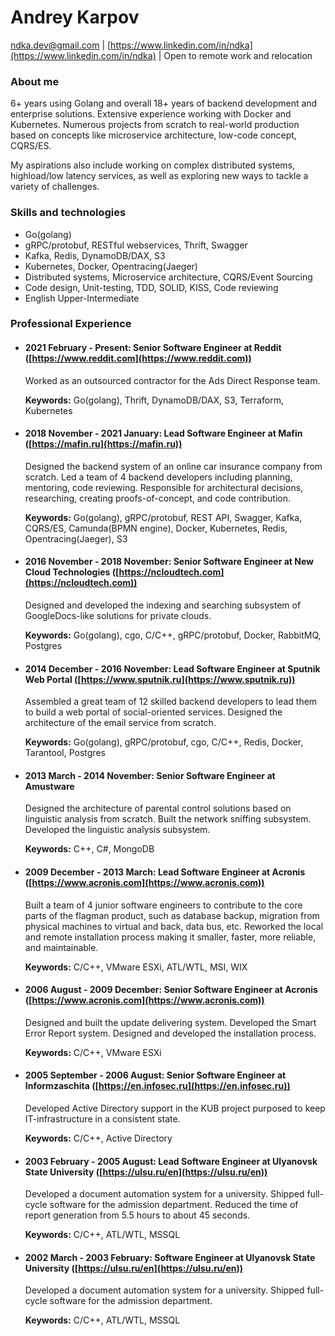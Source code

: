# Andrey Karpov
ndka.dev@gmail.com | [https://www.linkedin.com/in/ndka](https://www.linkedin.com/in/ndka) | Open to remote work and relocation

### About me
6+ years using Golang and overall 18+ years of backend development and enterprise solutions. Extensive experience working with Docker and Kubernetes. Numerous projects from scratch to real-world production based on concepts like microservice architecture, low-code concept, CQRS/ES.

My aspirations also include working on complex distributed systems, highload/low latency services, as well as exploring new ways to tackle a variety of challenges.

### Skills and technologies
- Go(golang)
- gRPC/protobuf, RESTful webservices, Thrift, Swagger
- Kafka, Redis, DynamoDB/DAX, S3
- Kubernetes, Docker, Opentracing(Jaeger)
- Distributed systems, Microservice architecture, CQRS/Event Sourcing
- Code design, Unit-testing, TDD, SOLID, KISS, Code reviewing
- English Upper-Intermediate

### Professional Experience
* #### 2021 February - Present: Senior Software Engineer at Reddit ([https://www.reddit.com](https://www.reddit.com))
  Worked as an outsourced contractor for the Ads Direct Response team.

  **Keywords:** Go(golang), Thrift, DynamoDB/DAX, S3, Terraform, Kubernetes

* #### 2018 November - 2021 January: Lead Software Engineer at Mafin ([https://mafin.ru](https://mafin.ru))
  Designed the backend system of an online car insurance company from scratch. Led a team of 4 backend developers including planning, mentoring, code reviewing. Responsible for architectural decisions, researching, creating proofs-of-concept, and code contribution.

  **Keywords:** Go(golang), gRPC/protobuf, REST API, Swagger, Kafka, CQRS/ES, Camunda(BPMN engine), Docker, Kubernetes, Redis, Opentracing(Jaeger), S3

* #### 2016 November - 2018 November: Senior Software Engineer at New Cloud Technologies ([https://ncloudtech.com](https://ncloudtech.com))
  Designed and developed the indexing and searching subsystem of GoogleDocs-like solutions for private clouds.

  **Keywords:** Go(golang), cgo, C/C++, gRPC/protobuf, Docker, RabbitMQ, Postgres

* #### 2014 December - 2016 November: Lead Software Engineer at Sputnik Web Portal ([https://www.sputnik.ru](https://www.sputnik.ru))
  Assembled a great team of 12 skilled backend developers to lead them to build a web portal of social-oriented services. Designed the architecture of the email service from scratch.

  **Keywords:** Go(golang), gRPC/protobuf, cgo, C/C++, Redis, Docker, Tarantool, Postgres

* #### 2013 March - 2014 November: Senior Software Engineer at Amustware
  Designed the architecture of parental control solutions based on linguistic analysis from scratch. Built the network sniffing subsystem. Developed the linguistic analysis subsystem.

  **Keywords:** C++, C#, MongoDB

* #### 2009 December - 2013 March: Lead Software Engineer at Acronis ([https://www.acronis.com](https://www.acronis.com))
  Built a team of 4 junior software engineers to contribute to the core parts of the flagman product, such as database backup, migration from physical machines to virtual and back, data bus, etc. Reworked the local and remote installation process making it smaller, faster, more reliable, and maintainable.

  **Keywords:** C/C++, VMware ESXi, ATL/WTL, MSI, WIX

* #### 2006 August - 2009 December: Senior Software Engineer at Acronis ([https://www.acronis.com](https://www.acronis.com))
  Designed and built the update delivering system. Developed the Smart Error Report system. Designed and developed the installation process.

  **Keywords:** C/C++, VMware ESXi

* #### 2005 September - 2006 August: Senior Software Engineer at Informzaschita ([https://en.infosec.ru](https://en.infosec.ru))
  Developed Active Directory support in the KUB project purposed to keep IT-infrastructure in a consistent state.

  **Keywords:** C/C++, Active Directory

* #### 2003 February - 2005 August: Lead Software Engineer at Ulyanovsk State University ([https://ulsu.ru/en](https://ulsu.ru/en))
  Developed a document automation system for a university. Shipped full-cycle software for the admission department. Reduced the time of report generation from 5.5 hours to about 45 seconds.

  **Keywords:** C/C++, ATL/WTL, MSSQL

* #### 2002 March - 2003 February: Software Engineer at Ulyanovsk State University ([https://ulsu.ru/en](https://ulsu.ru/en))
  Developed a document automation system for a university. Shipped full-cycle software for the admission department.

  **Keywords:** C/C++, ATL/WTL, MSSQL
